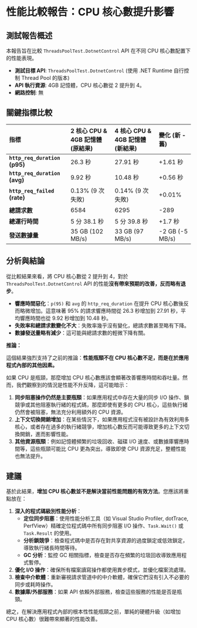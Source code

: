 # 性能比較報告：CPU 核心數提升影響

## 測試報告概述

本報告旨在比較 `ThreadsPoolTest.DotnetControl` API 在不同 CPU 核心數配置下的性能表現。

*   **測試目標 API**: `ThreadsPoolTest.DotnetControl` (使用 .NET Runtime 自行控制 Thread Pool 的版本)
*   **API 執行資源**: 4GB 記憶體，CPU 核心數從 2 提升到 4。
*   **網路控制**: 無

## 關鍵指標比較

| 指標                      | 2 核心 CPU & 4GB 記憶體 (原結果) | 4 核心 CPU & 4GB 記憶體 (新結果) | 變化 (新 - 舊) |
| :------------------------ | :------------------------------- | :------------------------------- | :------------- |
| **`http_req_duration` (p95)** | 26.3 秒                          | 27.91 秒                         | +1.61 秒       |
| **`http_req_duration` (avg)** | 9.92 秒                          | 10.48 秒                         | +0.56 秒       |
| **`http_req_failed` (rate)**  | 0.13% (9 次失敗)                 | 0.14% (9 次失敗)                 | +0.01%         |
| **總請求數**              | 6584                             | 6295                             | -289           |
| **總運行時間**            | 5 分 38.1 秒                     | 5 分 39.8 秒                     | +1.7 秒        |
| **發送數據量**            | 35 GB (102 MB/s)                 | 33 GB (97 MB/s)                  | -2 GB (-5 MB/s) |

## 分析與結論

從比較結果來看，將 CPU 核心數從 2 提升到 4，對於 `ThreadsPoolTest.DotnetControl` API 的性能**沒有帶來預期的改善，反而略有退步**。

*   **響應時間惡化**：`p(95)` 和 `avg` 的 `http_req_duration` 在提升 CPU 核心數後反而略微增加。這意味著 95% 的請求響應時間從 26.3 秒增加到 27.91 秒，平均響應時間也從 9.92 秒增加到 10.48 秒。
*   **失敗率和總請求數變化不大**：失敗率幾乎沒有變化，總請求數甚至略有下降。
*   **數據發送量略有減少**：這可能與總請求數的輕微下降有關。

**推論：**

這個結果強烈支持了之前的推論：**性能瓶頸不在 CPU 核心數不足，而是在於應用程式內部的其他因素。**

如果 CPU 是瓶頸，那麼增加 CPU 核心數應該會顯著改善響應時間和吞吐量。然而，我們觀察到的情況是性能不升反降，這可能暗示：

1.  **同步阻塞操作仍然是主要瓶頸**：如果應用程式中存在大量的同步 I/O 操作、鎖競爭或其他阻塞執行緒的程式碼，那麼即使有更多的 CPU 核心，這些執行緒仍然會被阻塞，無法充分利用額外的 CPU 資源。
2.  **上下文切換開銷增加**：在某些情況下，如果應用程式沒有被設計為有效利用多核心，或者存在過多的執行緒競爭，增加核心數反而可能導致更多的上下文切換開銷，進而影響性能。
3.  **其他資源瓶頸**：例如記憶體頻繁的垃圾回收、磁碟 I/O 速度、或數據庫響應時間等，這些瓶頸可能比 CPU 更為突出，導致即使 CPU 資源充足，整體性能也無法提升。

## 建議

基於此結果，**增加 CPU 核心數並不是解決當前性能問題的有效方法**。您應該將重點放在：

1.  **深入的程式碼級別性能分析**：
    *   **定位同步阻塞**：使用性能分析工具（如 Visual Studio Profiler, dotTrace, PerfView）精確定位程式碼中所有同步阻塞 I/O 操作、`Task.Wait()` 或 `Task.Result` 的使用。
    *   **分析鎖競爭**：檢查程式碼中是否存在對共享資源的過度鎖定或低效鎖定，導致執行緒長時間等待。
    *   **GC 分析**：監控 GC 相關指標，檢查是否存在頻繁的垃圾回收導致應用程式暫停。
2.  **優化 I/O 操作**：確保所有檔案讀寫操作都使用異步模式，並優化檔案流處理。
3.  **檢查中介軟體**：重新審視請求管道中的中介軟體，確保它們沒有引入不必要的同步或耗時操作。
4.  **數據庫/外部服務**：如果 API 依賴外部服務，檢查這些服務的性能是否是瓶頸。

總之，在解決應用程式內部的根本性性能瓶頸之前，單純的硬體升級（如增加 CPU 核心數）很難帶來顯著的性能改善。